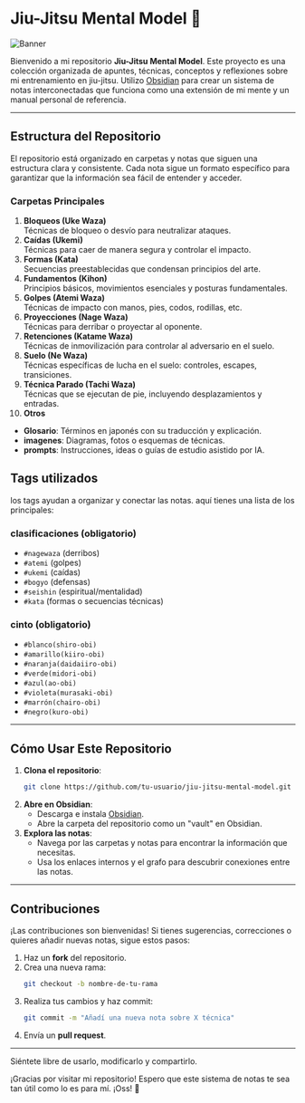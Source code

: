 # Jiu-Jitsu Mental Model 🥋

![Banner](https://raw.githubusercontent.com/Z0SO/jiu-jitsu/refs/heads/master/Sonohoka%20(Otros)/Gaz%C5%8D%20(Imagenes)/47ee6e0f0d950df04e692a4362860f4c.webp)

Bienvenido a mi repositorio **Jiu-Jitsu Mental Model**. Este proyecto es una colección organizada de apuntes, técnicas, conceptos y reflexiones sobre mi entrenamiento en jiu-jitsu. Utilizo [Obsidian](https://obsidian.md/) para crear un sistema de notas interconectadas que funciona como una extensión de mi mente y un manual personal de referencia.

---

## **Estructura del Repositorio**

El repositorio está organizado en carpetas y notas que siguen una estructura clara y consistente. Cada nota sigue un formato específico para garantizar que la información sea fácil de entender y acceder.

###  **Carpetas Principales**

1. **Bloqueos (Uke Waza)**  
   Técnicas de bloqueo o desvío para neutralizar ataques.
2. **Caídas (Ukemi)**  
   Técnicas para caer de manera segura y controlar el impacto.
3. **Formas (Kata)**  
   Secuencias preestablecidas que condensan principios del arte.
4. **Fundamentos (Kihon)**  
   Principios básicos, movimientos esenciales y posturas fundamentales.
5. **Golpes (Atemi Waza)**  
   Técnicas de impacto con manos, pies, codos, rodillas, etc.
6. **Proyecciones (Nage Waza)**  
   Técnicas para derribar o proyectar al oponente.
7. **Retenciones (Katame Waza)**  
   Técnicas de inmovilización para controlar al adversario en el suelo.
8. **Suelo (Ne Waza)**  
   Técnicas específicas de lucha en el suelo: controles, escapes, transiciones.
9. **Técnica Parado (Tachi Waza)**  
   Técnicas que se ejecutan de pie, incluyendo desplazamientos y entradas.
10. **Otros**  
   - **Glosario**: Términos en japonés con su traducción y explicación.  
   - **imagenes**: Diagramas, fotos o esquemas de técnicas.  
   - **prompts**: Instrucciones, ideas o guías de estudio asistido por IA.


## **Tags utilizados**

los tags ayudan a organizar y conectar las notas. aquí tienes una lista de los principales:

### **clasificaciones (obligatorio)**
- `#nagewaza` (derribos)
- `#atemi` (golpes)
- `#ukemi` (caídas)
- `#bogyo` (defensas)
- `#seishin` (espiritual/mentalidad)
- `#kata` (formas o secuencias técnicas)

### **cinto (obligatorio)**
- `#blanco(shiro-obi)`
- `#amarillo(kiiro-obi)`
- `#naranja(daidaiiro-obi)`
- `#verde(midori-obi)`
- `#azul(ao-obi)`
- `#violeta(murasaki-obi)`
- `#marrón(chairo-obi)`
- `#negro(kuro-obi)`


---

## **Cómo Usar Este Repositorio**

1. **Clona el repositorio**:  
   ```bash
   git clone https://github.com/tu-usuario/jiu-jitsu-mental-model.git
   ```
2. **Abre en Obsidian**:  
   - Descarga e instala [Obsidian](https://obsidian.md/).
   - Abre la carpeta del repositorio como un "vault" en Obsidian.
3. **Explora las notas**:  
   - Navega por las carpetas y notas para encontrar la información que necesitas.
   - Usa los enlaces internos y el grafo para descubrir conexiones entre las notas.

---

## **Contribuciones**

¡Las contribuciones son bienvenidas! Si tienes sugerencias, correcciones o quieres añadir nuevas notas, sigue estos pasos:

1. Haz un **fork** del repositorio.
2. Crea una nueva rama:  
   ```bash
   git checkout -b nombre-de-tu-rama
   ```
3. Realiza tus cambios y haz commit:  
   ```bash
   git commit -m "Añadí una nueva nota sobre X técnica"
   ```
4. Envía un **pull request**.

---

Siéntete libre de usarlo, modificarlo y compartirlo.

¡Gracias por visitar mi repositorio! Espero que este sistema de notas te sea tan útil como lo es para mí. ¡Oss! 🥋



